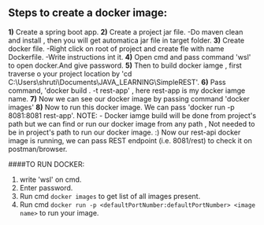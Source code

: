 ## Steps to create a docker image:
**1)** Create a spring boot app.
**2)** Create a project jar file.
	-Do maven clean and install , then you will get automatica jar file in target folder.
**3)** Create docker file.
	-Right click on root of project and create fle with name Dockerfile.
	-Write instructions int it.
**4)** Open cmd and pass command 'wsl' to open docker.And give password.
**5)** Then to build docker iamge , first traverse o your project location by 'cd C:\Users\shruti\Documents\JAVA_LEARNING\SimpleREST'.
**6)** Pass command, 'docker build . -t rest-app' , here rest-app is my docker iamge name.
**7)** Now we can see our docker image by passing command 'docker images'
**8)** Now to run this docker image. We can pass 'docker run -p 8081:8081 rest-app'.
	NOTE: - Docker iamge build will be done from project's path but we can find or run our docker image from any path ,
		     Not needed to be in project's path to run our docker image.
:) Now our rest-api docker image is running, we can pass REST endpoint (i.e. 8081/rest) to check it on postman/browser.


####TO RUN DOCKER:
1) write 'wsl' on cmd.
2) Enter password.
3) Run cmd `docker images` to get list of all images present. 
4) Run cmd `docker run -p <defaultPortNumber:defaultPortNumber> <image name>` to run your image.
